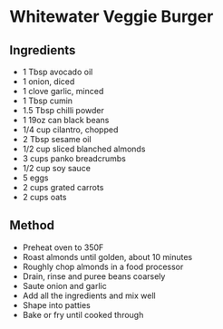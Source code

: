 # Whitewater Veggie Burger

## Ingredients
- 1 Tbsp avocado oil
- 1 onion, diced
- 1 clove garlic, minced
- 1 Tbsp cumin
- 1.5 Tbsp chilli powder
- 1 19oz can black beans
- 1/4 cup cilantro, chopped
- 2 Tbsp sesame oil
- 1/2 cup sliced blanched almonds
- 3 cups panko breadcrumbs
- 1/2 cup soy sauce
- 5 eggs
- 2 cups grated carrots
- 2 cups oats

## Method
- Preheat oven to 350F
- Roast almonds until golden, about 10 minutes
- Roughly chop almonds in a food processor
- Drain, rinse and puree beans coarsely
- Saute onion and garlic
- Add all the ingredients and mix well
- Shape into patties
- Bake or fry until cooked through
